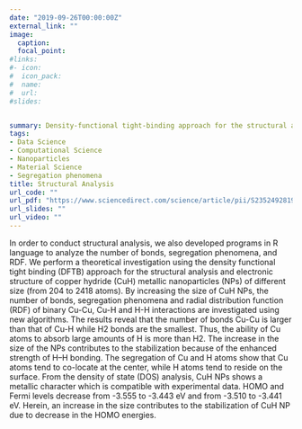 ```yaml
---
date: "2019-09-26T00:00:00Z"
external_link: ""
image:
  caption: 
  focal_point: 
#links:
#- icon: 
#  icon_pack: 
#  name: 
#  url: 
#slides: 


summary: Density-functional tight-binding approach for the structural analysis and electronic structure of copper hydride metallic nanoparticles 
tags:
- Data Science
- Computational Science
- Nanoparticles
- Material Science
- Segregation phenomena
title: Structural Analysis 
url_code: ""
url_pdf: "https://www.sciencedirect.com/science/article/pii/S2352492819307469"
url_slides: ""
url_video: ""
---
```


In order to conduct structural analysis, we also developed programs in R language  to analyze the number of bonds, segregation phenomena, and RDF. We perform a theoretical investigation using the density functional tight binding (DFTB) approach for the structural analysis and electronic structure of copper hydride (CuH) metallic nanoparticles (NPs) of different size (from 204 to 2418 atoms). By increasing the size of CuH NPs, the number of bonds, segregation phenomena and radial distribution function (RDF) of binary Cu-Cu, Cu-H and H-H interactions are investigated using new algorithms. The results reveal that the number of bonds Cu-Cu is larger than that of Cu-H while H2 bonds are the smallest. Thus, the ability of Cu atoms to absorb large amounts of H is more than H2. The increase in the size of the NPs contributes to the stabilization because of the enhanced strength of H–H bonding. The segregation of Cu and H atoms show that Cu atoms tend to co-locate at the center, while H atoms tend to reside on the surface. From the density of state (DOS) analysis, CuH NPs shows a metallic character which is compatible with experimental data. HOMO and Fermi levels decrease from -3.555 to -3.443 eV and from -3.510 to -3.441 eV. Herein, an increase in the size contributes to the stabilization of CuH NP due to decrease in the HOMO energies.
